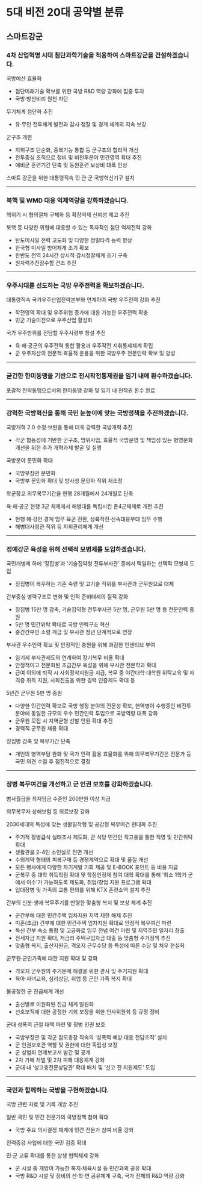 # 5대 비전 20대 공약별 분류

## 스마트강군

### 4차 산업혁명 시대 첨단과학기술을 적용하여 스마트강군을 건설하겠습니다.

국방예산 효율화
- 첨단미래기술 확보를 위한 국방 R&D 역량 강화에 집중 투자
- 국방·방산비리 원천 차단

무기체계 첨단화 추진
- 유·무인 전투체계 발전과 감시·정찰 및 경계 체계의 지속 보강

군구조 개편
- 지휘구조 단순화, 중복기능 통합 등 군구조의 합리적 개선
- 전투중심 조직으로 정비 및 비전투분야 민간영역 확대 추진
- 예비군 훈련기간 단축 및 동원훈련 보상비 대폭 인상

스마트 강군을 위한 대통령직속 민·관·군 국방혁신기구 설치

---

### 북핵 및 WMD 대응 억제역량을 강화하겠습니다.

핵위기 시 협의절차 구체화 등 확장억제 신뢰성 제고 추진

북핵 등 다양한 위협에 대응할 수 있는 독자적인 첨단 억제전력 강화
- 탄도미사일 전력 고도화 및 다양한 정밀타격 능력 향상
- 한국형 미사일 방어체계 조기 확보
- 한반도 전역 24시간 상시적 감시정찰체계 조기 구축
- 원자력추진잠수함 건조 추진

---

### 우주시대를 선도하는 국방 우주전력을 확보하겠습니다.

대통령직속 국가우주산업전략본부와 연계하여 국방 우주전력 강화 추진
- 작전영역 확대 및 우주위협 증가에 대응 가능한 우주전력 확충
- 민군 기술이전으로 우주산업 활성화

국가 우주방위를 전담할 우주사령부 창설 추진
- 육·해·공군의 우주전력 통합 활용과 우주작전 지휘통제체계 확립
- 군 우주자산의 전문적·효율적 운용을 위한 국방우주 전문인력 확보 및 양성

---

### 굳건한 한미동맹을 기반으로 전시작전통제권을 임기 내에 환수하겠습니다.

포괄적 전략동맹으로서의 한미동맹 강화 및 임기 내 전작권 환수 완료

---

### 강력한 국방혁신을 통해 국민 눈높이에 맞는 국방정책을 추진하겠습니다.

국방개혁 2.0 수정·보완을 통해 더욱 강력한 국방개혁 추진
- 각군 합동성에 기반한 군구조, 방위사업, 효율적 국방운영 및 책임성 있는 병영문화 개선을 위한 추가 개혁과제 발굴 및 실행

국방분야 문민화 확대
- 국방부장관 문민화
- 국방부 문민화 확대 및 방사청 문민화 직위 재조정

학군장교 의무복무기간을 현행 28개월에서 24개월로 단축

육·해·공군 현행 3군 체제에서 해병대를 독립시킨 준4군체제로 개편 추진
- 현행 해·강안 경계 임무 육군 전환, 상륙작전·신속대응부대 임무 수행
- 해병대사령관 직위 등 지휘관리체계 개선

---

### 정예강군 육성을 위해 선택적 모병제를 도입하겠습니다.

국민개병제 하에 ‘징집병’과 ‘기술집약형 전투부사관’ 중에서 택일하는 선택적 모병제 도입
- 징집병이 복무하는 기존 숙련 및 고기술 직위를 부사관과 군무원으로 대체

간부중심 병력구조로 변화 및 인적 준비태세의 질적 강화
- 징집병 15만 명 감축, 기술집약형 전투부사관 5만 명, 군무원 5만 명 등 전문인력 증원
- 5만 명 민간위탁 확대로 국방 인력구조 혁신
- 중간간부인 소령 계급 및 부사관 정년 단계적으로 연장

부사관 우수인력 확보 및 안정적인 충원을 위해 과감한 인센티브 부여
- 임기제 부사관제도와 연계하여 장기복무 비율 확대
- 안정적이고 전문화된 초급간부 육성을 위해 부사관 전문학과 확대
- 급여 이외에 퇴직 시 사회정착지원금 지급, 복무 중 야간대학·대학원 위탁교육 및 자격증 취득 지원, 사회진출을 위한 경력 인증제도 확대 등

5년간 군무원 5만 명 증원
- 다양한 민간인력 확보로 국방 행정 분야의 전문성 확보, 현역병이 수행중인 비전투 분야에 동일한 규모의 우수 민간인력 투입으로 국방역량 대폭 강화
- 군무원 모집 시 지역균형 선발 인원 확대 추진
- 경력직 군무원 채용 확대

징집병 감축 및 복무기간 단축
- 개인의 병역부담 완화 및 국가 인력 활용 효율화를 위해 의무복무기간은 전문가 등 국민 의견 수렴 후 점진적으로 결정

---

### 장병 복무여건을 개선하고 군 인권 보호를 강화하겠습니다.

병사월급을 최저임금 수준인 200만원 이상 지급

의무복무자 상해보험 등 의료보장 강화

2030세대의 특성에 맞는 생활밀착형 및 공감형 복무여건 현대화 추진
- 주기적 장병급식 실태조사 제도화, 군 식당 민간인 직고용을 통한 직영 및 민간위탁 확대
- 생활관을 2-4인 소인실로 전면 개선
- 수의계약 형태의 피복구매 등 경쟁계약으로 확대 및 품질 개선
- 모든 병사에게 다양한 자기계발 기회 제공 및 E-BOOK 포인트 등 비용 지급
- 군복무 중 대학 취득학점 확대 및 학점인정제 참여 대학 확대를 통해 ‘최소 1학기 군에서 이수’가 가능하도록 제도화, 취업/창업 지원 프로그램 확대
- 입대장병 및 가족의 교통 편의를 위해 KTX 훈련소역 설치 추진

간부의 신분·생애·복무주기를 반영한 맞춤형 복지 및 보상 체계 추진
- 군간부에 대한 민간주택 임차지원 지역 제한 해제 추진
- 미혼(초급) 간부에 대한 민간주택 임차지원 확대로 안정적 복무여건 마련
- 독신 간부 숙소 통합 및 고급화로 임무 전념 여건 마련 및 지역주민 일자리 창출
- 전세자금 지원 확대, 저금리 주택구입자금 대출 등 맞춤형 주거정책 추진
- 맞춤형 복지, 출산지원금, 격오지 근무수당 등 특성에 따른 수당 및 처우 현실화

군무원·군인가족에 대한 지원 확대 및 강화
- 격오지 군무원의 주거문제 해결을 위한 관사 및 주거지원 확대
- 육아·자녀교육, 심리상담, 취업 등 군인 가족 복지 확대

불공정한 군 진급체계 개선
- 출신별로 이원화된 진급 체계 일원화
- 선호보직에 대한 공정한 기회 보장을 위한 인사위원회 등 규정 정비

군대 성폭력 근절 대책 마련 및 장병 인권 보호
- 국방부장관 및 각군 참모총장 직속의 ‘성폭력 예방·대응 전담조직’ 설치
- 군 인권보호관 역할 및 권한에 대한 독립성 보장
- 군 성범죄 연례보고서 발간 및 공개
- 2차 가해 처벌 및 2차 피해 대응체계 강화
- 군대 내 ‘성고충전문상담관’ 확대 배치 및 ‘신고 전 지원제도’ 도입

---

### 국민과 함께하는 국방을 구현하겠습니다.

국방 관련 자료 및 기록 개방 추진

일반 국민 및 민간 전문가의 국방정책 참여 확대
- 국방 주요 의사결정 체계에 민간 전문가 참여 비율 강화

전력증강 사업에 대한 국민 검증 확대

민·군 교류 확대를 통한 상생 협력체제 강화
- 군 시설 중 개방이 가능한 복지·체육시설 등 민간과의 공유 확대
- 국방 R&D 시설 및 장비의 산·학·연 공유체계 구축, 국가 전체의 R&D 역량 강화
